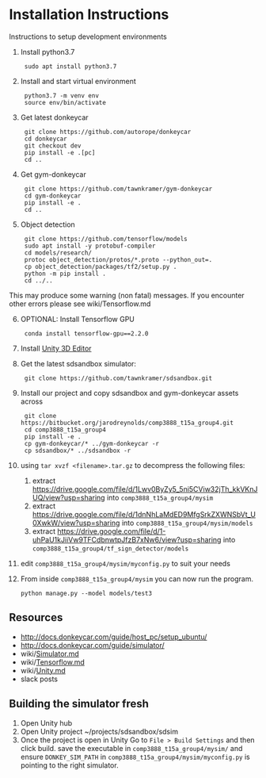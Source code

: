 # Installation Instructions

Instructions to setup development environments

1. Install python3.7

        sudo apt install python3.7

2. Install and start virtual environment

        python3.7 -m venv env
        source env/bin/activate

3. Get latest donkeycar

        git clone https://github.com/autorope/donkeycar
        cd donkeycar
        git checkout dev
        pip install -e .[pc]
        cd ..

4. Get gym-donkeycar

        git clone https://github.com/tawnkramer/gym-donkeycar
        cd gym-donkeycar
        pip install -e .
        cd ..

5. Object detection

        git clone https://github.com/tensorflow/models
        sudo apt install -y protobuf-compiler
        cd models/research/
        protoc object_detection/protos/*.proto --python_out=.
        cp object_detection/packages/tf2/setup.py .
        python -m pip install .
        cd ../..
  This may produce some warning (non fatal) messages.
  If you encounter other errors please see wiki/Tensorflow.md

6. OPTIONAL: Install Tensorflow GPU

        conda install tensorflow-gpu==2.2.0

7. Install [Unity 3D Editor](https://store.unity.com/academic/unity-student)

8. Get the latest sdsandbox simulator:

        git clone https://github.com/tawnkramer/sdsandbox.git

9. Install our project and copy sdsandbox and gym-donkeycar assets across

        git clone https://bitbucket.org/jarodreynolds/comp3888_t15a_group4.git
        cd comp3888_t15a_group4
        pip install -e .
        cp gym-donkeycar/* ../gym-donkeycar -r 
        cp sdsandbox/* ../sdsandbox -r 

10. using `tar xvzf <filename>.tar.gz` to decompress the following files:

    1. extract <https://drive.google.com/file/d/1Lwv0ByZy5_5ni5CViw32jTh_kkVKnJUQ/view?usp=sharing> into `comp3888_t15a_group4/mysim`
    2. extract <https://drive.google.com/file/d/1dnNhLaMdED9MfgSrkZXWNSbVt_U0XwkW/view?usp=sharing> into `comp3888_t15a_group4/mysim/models`
    3. extract <https://drive.google.com/file/d/1-uhPaU1kJiiVw9TFCdbnwtpJfzB7xNw6/view?usp=sharing> into `comp3888_t15a_group4/tf_sign_detector/models`

11. edit `comp3888_t15a_group4/mysim/myconfig.py` to suit your needs

11. From inside `comp3888_t15a_group4/mysim` you can now run the program.

        python manage.py --model models/test3

## Resources

- <http://docs.donkeycar.com/guide/host_pc/setup_ubuntu/>
- <http://docs.donkeycar.com/guide/simulator/>
- wiki/[Simulator.md](Simulator.md)
- wiki/[Tensorflow.md](Tensorflow.md)
- wiki/[Unity.md](Unity.md)
- slack posts

## Building the simulator fresh

1. Open Unity hub
2. Open Unity project ~/projects/sdsandbox/sdsim
3. Once the project is open in Unity
    Go to `File > Build Settings` and then click build. save the executable in `comp3888_t15a_group4/mysim/` and ensure `DONKEY_SIM_PATH` in `comp3888_t15a_group4/mysim/myconfig.py` is pointing to the right simulator.
